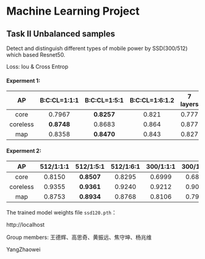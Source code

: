 # Machine Learning Project 
## Task II Unbalanced samples

Detect and distinguish different types of mobile power by SSD(300/512) which based Resnet50.

Loss: Iou & Cross Entrop
<!-- 
#### 7 layers:
| AP |TrainSet|ValSet|
|:--:|:----------------:| :--------------: |
|core    |0.9511|0.8569|0.8857|
|coreless|0.9476|0.5838|0.9438|
|map     |0.9494|0.7203|0.9147| -->

####  Experment 1:
| AP |B:C:CL=1:1:1|B:C:CL=1:5:1|B:C:CL=1:6:1.2|7 layers|
|:------:|:----:|:----:|:----:|:---:|
|core    |0.7967|**0.8257**|0.821 |0.777|
|coreless|**0.8748**|0.8683|0.864 |0.877|
|map     |0.8358|**0.8470**|0.843 |0.827|

#### Experment 2:
|AP|512/1:1:1|512/1:5:1|512/1:6:1|300/1:1:1|300/1:5:1|
|:------:|:----:|:----:|:----:|:----:|:----:|
|core    |0.8150|**0.8507**|0.8295|0.6999|0.6883|
|coreless|0.9355|**0.9361**|0.9240|0.9212|0.9031|
|map     |0.8753|**0.8934**|0.8768|0.8106|0.7957|

The trained model weights file ```ssd120.pth```：

http://localhost

Group members: 王德辉、高思奇、黄振远、焦守坤、杨兆维

YangZhaowei

<!-- 151
ssd994:
AP for 带电芯充电宝 = 0.7238
AP for 不带电芯充电宝 = 0.8922
Mean AP = 0.8080
~~~~~~~~
Results:
0.724
0.892
0.808
~~~~~~~~ -->
